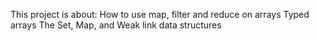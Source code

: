 This project is about:
How to use map, filter and reduce on arrays
Typed arrays
The Set, Map, and Weak link data structures
